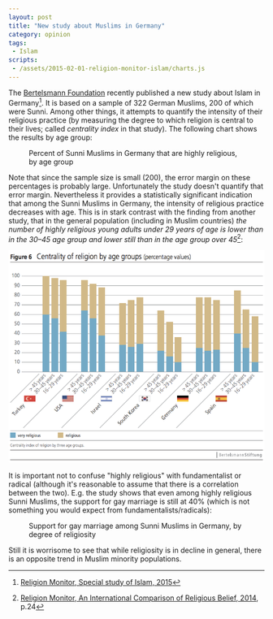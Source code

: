 ```yaml
---
layout: post
title: "New study about Muslims in Germany"
category: opinion
tags:
 - Islam
scripts:
 - /assets/2015-02-01-religion-monitor-islam/charts.js
---
```


The [Bertelsmann Foundation](https://www.bertelsmann-stiftung.de/en/home/) recently published a new study about Islam in
Germany[^1]. It is based on a sample of 322 German Muslims, 200 of which were Sunni. Among other things, it attempts
to quantify the intensity of their religious practice (by measuring the degree to which religion is central to their
lives; called *centrality index* in that study). The following chart shows the results by age group:

[^1]: [Religion Monitor, Special study of Islam, 2015](http://www.bertelsmann-stiftung.de/fileadmin/files/Projekte/51_Religionsmonitor/Religionmonitor_Specialstudy_Islam_2014_Overview_20150108.pdf)

<figure>
  <canvas id="chart1" width="400" height="250"></canvas>
  <figcaption>Percent of Sunni Muslims in Germany that are highly religious, by age group</figcaption>
</figure>

Note that since the sample size is small (200), the error margin on these percentages is probably large. Unfortunately
the study doesn't quantify that error margin. Nevertheless it provides a statistically significant indication that
among the Sunni Muslims in Germany, the intensity of religious practice decreases with age. This is in stark contrast
with the finding from another study, that in the general population (including in Muslim countries) *the number of
highly religious young adults under 29 years of age is lower than in the 30–45 age group and lower still than in the age
group over 45*[^2]:

[^2]: [Religion Monitor, An International Comparison of Religious Belief, 2014](https://www.bertelsmann-stiftung.de/fileadmin/files/BSt/Publikationen/GrauePublikationen/Studie_LW_Religionsmonitor_Internationaler_Vergleich_2014.pdf), p.24

![Centrality of religion by age groups](/assets/2015-02-01-religion-monitor-islam/centrality-of-religion.png)

It is important not to confuse "highly religious" with fundamentalist or radical (although it's reasonable to assume
that there is a correlation between the two). E.g. the study shows that even among highly religious Sunni Muslims, the
support for gay marriage is still at 40% (which is not something you would expect from fundamentalists/radicals):

<figure>
  <canvas id="chart2" width="450" height="300"></canvas>
  <figcaption>Support for gay marriage among Sunni Muslims in Germany, by degree of religiosity</figcaption>
</figure>

Still it is worrisome to see that while religiosity is in decline in general, there is an opposite trend in Muslim
minority populations.

